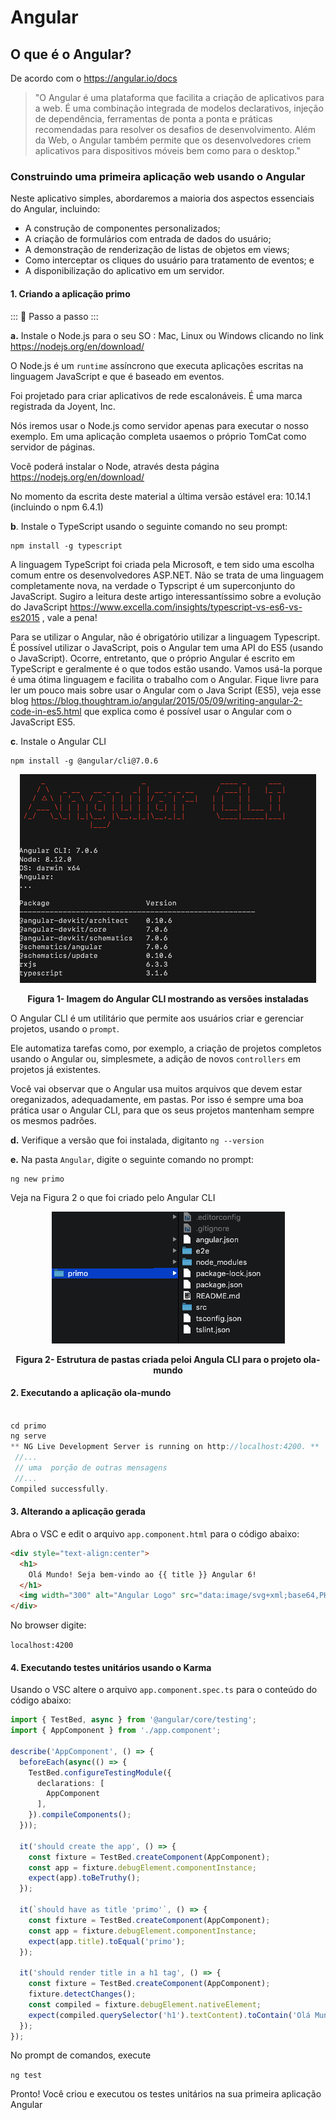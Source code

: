 # Angular 
## O que é o Angular?

De acordo com o https://angular.io/docs 

> "O Angular é uma plataforma que facilita a criação de aplicativos para a web. É uma combinação integrada de modelos declarativos, injeção de dependência, ferramentas de ponta a ponta e práticas recomendadas para resolver os desafios de desenvolvimento. Além da Web, o Angular também permite que os desenvolvedores criem aplicativos  para  dispositivos móveis bem como para o desktop." 
### Construindo uma primeira aplicação web usando o Angular

Neste aplicativo simples, abordaremos a maioria dos aspectos essenciais do Angular, incluindo:
- A construção de componentes personalizados;
- A criação de formulários com entrada de dados do usuário;
- A demonstração de renderização de listas de objetos em views;
- Como interceptar os cliques do usuário para tratamento de eventos; e 
- A disponibilização do aplicativo em um servidor.

#### 1. Criando a aplicação primo 



::: :walking: Passo a passo :::

**a.** Instale o Node.js para o seu SO : Mac, Linux ou Windows clicando no link https://nodejs.org/en/download/

O Node.js é um `runtime` assíncrono que executa aplicações escritas na linguagem JavaScript e que é  baseado em eventos. 

Foi projetado para criar aplicativos de rede escalonáveis. É uma marca registrada da Joyent, Inc.

Nós iremos usar o Node.js como servidor apenas para executar o nosso exemplo. Em uma aplicação completa usaemos o próprio TomCat como servidor de páginas.

Você poderá instalar o Node, através desta página https://nodejs.org/en/download/

No momento da escrita deste material a última versão estável era: 10.14.1 (incluindo o npm 6.4.1)

**b**. Instale o TypeScript usando o seguinte comando no seu prompt:

```
npm install -g typescript
```

A linguagem TypeScript foi criada pela Microsoft, e tem sido uma escolha comum entre os desenvolvedores ASP.NET. Não se trata de uma linguagem completamente nova, na verdade o Typscript é um superconjunto do JavaScript. Sugiro a leitura deste artigo interessantíssimo sobre a evolução do JavaScript https://www.excella.com/insights/typescript-vs-es6-vs-es2015 , vale a pena!

Para se utilizar o Angular, não é obrigatório utilizar a  linguagem Typescript. É possível utilizar o JavaScript, pois o Angular tem uma API do ES5 (usando o JavaScript). Ocorre, entretanto, que  o próprio Angular é escrito em TypeScript e geralmente é o que todos estão usando. Vamos usá-la  porque é uma ótima linguagem e facilita o trabalho com o Angular. 
Fique livre para ler um pouco mais sobre usar o Angular com o Java Script (ES5), veja esse blog https://blog.thoughtram.io/angular/2015/05/09/writing-angular-2-code-in-es5.html que explica como é possível usar o Angular com o JavaScript ES5.

**c**. Instale o Angular CLI

```
npm install -g @angular/cli@7.0.6
```
<p align="center">
  <img src="imagens/AnglularCli.png" alt="Imagem do Angula CLI">
</p>
<p align="center">
   <strong>Figura 1- Imagem do Angular CLI mostrando as versões instaladas</strong> 
</p>

O Angular CLI é um utilitário que permite aos usuários criar e gerenciar projetos, usando o `prompt`. 

Ele automatiza tarefas como, por exemplo, a criação de projetos completos usando o Angular ou, simplesmete, a adição de novos `controllers` em projetos já existentes. 

Você vai observar que o Angular usa muitos arquivos que devem estar oreganizados, adequadamente, em pastas. Por isso é sempre uma boa prática usar o Angular CLI, para que os seus projetos mantenham sempre os mesmos padrões.

**d.** Verifique a versão que foi instalada, digitanto `ng --version`


**e.** Na pasta `Angular`, digite o seguinte comando no prompt: 

```
ng new primo
```
Veja na Figura 2 o que foi criado pelo Angular CLI

<p align="center">
  <img src="imagens/EstruturaDePastas.png" alt="Estrutura de pastas criada peloi Angula CLI">
</p>
<p align="center">
   <strong>Figura 2- Estrutura de pastas criada peloi Angula CLI para o projeto ola-mundo</strong> 
</p>

#### 2. Executando a aplicação ola-mundo 

``` java

cd primo
ng serve
** NG Live Development Server is running on http://localhost:4200. **
 //...
 // uma  porção de outras mensagens
 //...
Compiled successfully.

```
#### 3. Alterando a aplicação gerada 

Abra o VSC e edit o arquivo `app.component.html` para o código abaixo:


```html
<div style="text-align:center">
  <h1>
    Olá Mundo! Seja bem-vindo ao {{ title }} Angular 6!
  </h1>
  <img width="300" alt="Angular Logo" src="data:image/svg+xml;base64,PHN2ZyB4bWxucz0iaHR0cDovL3d3dy53My5vcmcvMjAwMC9zdmciIHZpZXdCb3g9IjAgMCAyNTAgMjUwIj4KICAgIDxwYXRoIGZpbGw9IiNERDAwMzEiIGQ9Ik0xMjUgMzBMMzEuOSA2My4ybDE0LjIgMTIzLjFMMTI1IDIzMGw3OC45LTQzLjcgMTQuMi0xMjMuMXoiIC8+CiAgICA8cGF0aCBmaWxsPSIjQzMwMDJGIiBkPSJNMTI1IDMwdjIyLjItLjFWMjMwbDc4LjktNDMuNyAxNC4yLTEyMy4xTDEyNSAzMHoiIC8+CiAgICA8cGF0aCAgZmlsbD0iI0ZGRkZGRiIgZD0iTTEyNSA1Mi4xTDY2LjggMTgyLjZoMjEuN2wxMS43LTI5LjJoNDkuNGwxMS43IDI5LjJIMTgzTDEyNSA1Mi4xem0xNyA4My4zaC0zNGwxNy00MC45IDE3IDQwLjl6IiAvPgogIDwvc3ZnPg==">
</div>
```
No browser digite: 

`localhost:4200`

#### 4. Executando testes unitários usando o Karma

Usando o VSC altere o arquivo `app.component.spec.ts` para o conteúdo do código abaixo:

```TypeScript
import { TestBed, async } from '@angular/core/testing';
import { AppComponent } from './app.component';

describe('AppComponent', () => {
  beforeEach(async(() => {
    TestBed.configureTestingModule({
      declarations: [
        AppComponent
      ],
    }).compileComponents();
  }));

  it('should create the app', () => {
    const fixture = TestBed.createComponent(AppComponent);
    const app = fixture.debugElement.componentInstance;
    expect(app).toBeTruthy();
  });

  it(`should have as title 'primo'`, () => {
    const fixture = TestBed.createComponent(AppComponent);
    const app = fixture.debugElement.componentInstance;
    expect(app.title).toEqual('primo');
  });

  it('should render title in a h1 tag', () => {
    const fixture = TestBed.createComponent(AppComponent);
    fixture.detectChanges();
    const compiled = fixture.debugElement.nativeElement;
    expect(compiled.querySelector('h1').textContent).toContain('Olá Mundo! Seja bem-vindo ao');
  });
});
```
No prompt de comandos, execute

`ng test`

Pronto! Você criou e executou os testes unitários na sua primeira aplicação Angular



